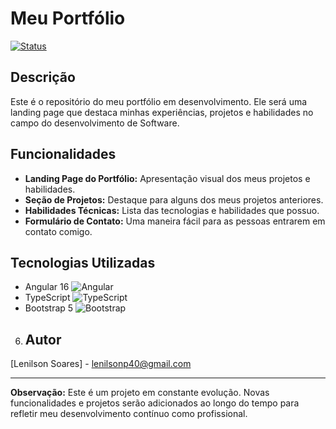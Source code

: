 # Meu Portfólio

[![Status](https://img.shields.io/badge/Status-Em%20Desenvolvimento-yellow)](https://github.com/lenilsonp40/Portf-lio-Lenilson-Angular)


## Descrição

Este é o repositório do meu portfólio em desenvolvimento. Ele será uma landing page que destaca minhas experiências, projetos e habilidades no campo do desenvolvimento de Software.

## Funcionalidades

- **Landing Page do Portfólio:** Apresentação visual dos meus projetos e habilidades.
- **Seção de Projetos:** Destaque para alguns dos meus projetos anteriores.
- **Habilidades Técnicas:** Lista das tecnologias e habilidades que possuo.
- **Formulário de Contato:** Uma maneira fácil para as pessoas entrarem em contato comigo.

## Tecnologias Utilizadas

- Angular 16 ![Angular](https://img.shields.io/badge/-Angular-DD0031?style=flat-square&logo=angular&logoColor=white)
- TypeScript ![TypeScript](https://img.shields.io/badge/-TypeScript-007ACC?style=flat-square&logo=typescript&logoColor=white)
- Bootstrap 5 ![Bootstrap](https://img.shields.io/badge/Bootstrap-563D7C?style=for-the-badge&logo=bootstrap&logoColor=white&style=plastic)


6. ## Autor

[Lenilson Soares] - [lenilsonp40@gmail.com](mailto:lenilsonp40@gmail.com)

---

**Observação:** Este é um projeto em constante evolução. Novas funcionalidades e projetos serão adicionados ao longo do tempo para refletir meu desenvolvimento contínuo como profissional.


